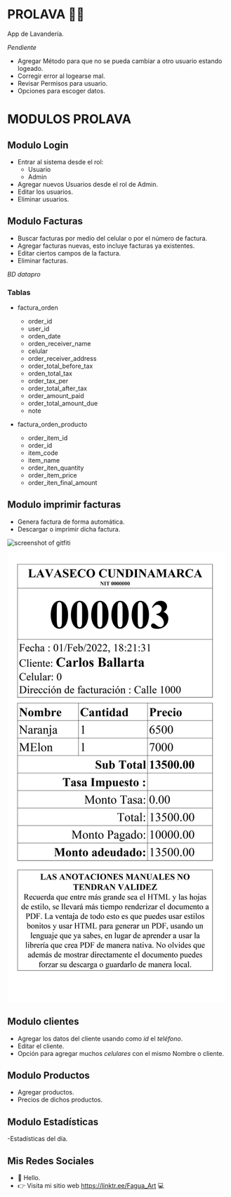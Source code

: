 # PROLAVA 🛁👔
App de Lavandería. 



_Pendiente_

- Agregar Método para que no se pueda cambiar a otro usuario estando logeado.
- Corregir error al logearse mal.
- Revisar Permisos para usuario.
- Opciones para escoger datos. 




# MODULOS PROLAVA


## Modulo Login

- Entrar al sistema desde el rol:
	- Usuario
	- Admin
- Agregar nuevos Usuarios desde el rol de Admin.
- Editar los usuarios.
- Eliminar usuarios.


## Modulo Facturas 

- Buscar facturas por medio del celular o por el número de factura.
- Agregar facturas nuevas, esto incluye facturas ya existentes.
- Editar ciertos campos de la factura.
- Eliminar facturas.

_BD datapro_

### Tablas
- factura_orden
    - order_id
    - user_id
    - orden_date
    - orden_receiver_name
    - celular
    - order_receiver_address
    - order_total_before_tax
    - orden_total_tax
    - order_tax_per
    - order_total_after_tax
    - order_amount_paid
    - order_total_amount_due
    - note

- factura_orden_producto
    - order_item_id
    - order_id
    - item_code
    - item_name
    - order_iten_quantity
    - order_item_price
    - order_iten_final_amount


## Modulo imprimir facturas

- Genera factura de forma automática.
- Descargar o imprimir dicha factura.

![screenshot of gitfiti](https://raw.github.com/gelstudios/gitfiti/master/gitfiti-screenshot.png "screenshot")

![screenshot of factura](https://github.com/David-Fagua/PROLAVA/blob/main/assets/Img/factura.png "screenshot")

## Modulo clientes

- Agregar los datos del cliente usando como _id_ el _teléfono_.
- Editar el cliente.
- Opción para agregar muchos _celulares_ con el mismo Nombre o cliente.


## Modulo Productos

- Agregar productos.
- Precios de dichos productos.

## Modulo Estadísticas

-Estadísticas del día.

## Mis Redes Sociales

- 🔔 Hello.
- 👉 Visita mi sitio web https://linktr.ee/Fagua_Art 💻


